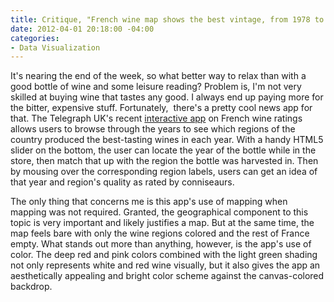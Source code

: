 ```yaml
---
title: Critique, "French wine map shows the best vintage, from 1978 to 2011"
date: 2012-04-01 20:18:00 -04:00
categories:
- Data Visualization
---
```


<p>It's nearing the end of the week, so what better way to relax than with a good bottle of wine and some leisure reading? Problem is, I'm not very skilled at buying wine that tastes any good. I always end up paying more for the bitter, expensive stuff. Fortunately,  there's a pretty cool news app for that. The Telegraph UK's recent <a href="http://www.telegraph.co.uk/foodanddrink/wine/9217489/Interactive-graphic-French-wine-map-shows-the-best-vintage-from-1978-to-2011.html">interactive app</a> on French wine ratings allows users to browse through the years to see which regions of the country produced the best-tasting wines in each year. With a handy HTML5 slider on the bottom, the user can locate the year of the bottle while in the store, then match that up with the region the bottle was harvested in. Then by mousing over the corresponding region labels, users can get an idea of that year and region's quality as rated by conniseaurs.</p>
<p>The only thing that concerns me is this app's use of mapping when mapping was not required. Granted, the geographical component to this topic is very important and likely justifies a map. But at the same time, the map feels bare with only the wine regions colored and the rest of France empty. What stands out more than anything, however, is the app's use of color. The deep red and pink colors combined with the light green shading not only represents white and red wine visually, but it also gives the app an aesthetically appealing and bright color scheme against the canvas-colored backdrop.</p>
